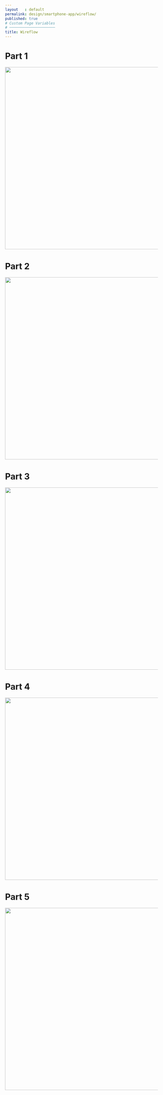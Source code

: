 ```yaml
---
layout   : default
permalink: design/smartphone-app/wireflow/
published: true
# Custom Page Variables
# ─────────────────────
title: Wireflow
---
```


<h1>Part 1</h1>


<img src= "../../assets/Images/SM_Wire1.png" width="600"> 

<h1>Part 2</h1>


<img src= "../../assets/Images/SM_Wire2.png" width="600"> 

<h1>Part 3</h1>


<img src= "../../assets/Images/SM_Wire3.png" width="600">

<h1>Part 4</h1>


<img src= "../../assets/Images/SM_Wire4.png" width="600"> 

<h1>Part 5</h1>


<img src= "../../assets/Images/SM_Wire5.png" width="600"> 


